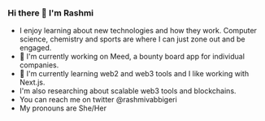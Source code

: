 ### Hi there 👋 I'm Rashmi
- I enjoy learning about new technologies and how they work. Computer science, chemistry and sports are where I can just zone out and be engaged.
- 🔭 I'm currently working on Meed, a bounty board app for individual companies.
- 🌱 I'm currently learning web2 and web3 tools and I like working with Next.js.
- I'm also researching about scalable web3 tools and blockchains.
- You can reach me on twitter @rashmivabbigeri
- My pronouns are She/Her

<!--
**Rashmi-278/Rashmi-278** is a ✨ _special_ ✨ repository because its `README.md` (this file) appears on your GitHub profile.

Here are some ideas to get you started:

-  I’m currently working on ...
-  I’m currently learning ...
- 👯 I’m looking to collaborate on ...
- 🤔 I’m looking for help with ...
- 💬 Ask me about ...
- 📫 How to reach me: ...
- 😄 Pronouns: ...
- ⚡ Fun fact: ...
-->
